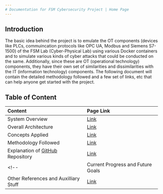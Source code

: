 ```yaml
---
# Documentation for FSM Cybersecurity Project | Home Page
---
```


<!-- Welcome to your new documentation site! First, configure your `_config.yml` to remove the demo content and adjust your own settings. [See config documentation](https://olivier3lanc.github.io/Jekyll-LibDoc/libdoc-config.html) -->

## Introduction 
The basic idea behind the project is to emulate the OT components (devices like PLCs, commuincation protocols like OPC UA, Modbus and Siemens S7-1500) of the FSM Lab (Cyber-Physical Lab) using various Docker containers and to simulate various kinds of cyber attacks that could be conducted on the same. Additionally, since these are OT (operational technology) components, they have their own set of similarities and dissimilarities with the IT (information technology) components. The following document will contain the detailed methodology followed and a few set of links, etc that can help anyone get started with the project.

## Table of Content
| Content | Page Link |
|:---|:---|
| System Overview | [Link](1_system_overview.md) |
| Overall Architecture | [Link](2_overall_architecture.md) |
| Concepts Applied | [Link](3_concepts.md) |
| Methodology Followed | [Link](4_methodology.md) |
| Explanation of [GitHub](https://github.com/imangi-iit/fsm-cybersec) Repository | [Link](5_github.md) |
<!-- | Current Progress and Future Goals | [Link](6_progress.md) | -->
| Other References and Auxilliary Stuff | [Link](7_auxilliary.md) |